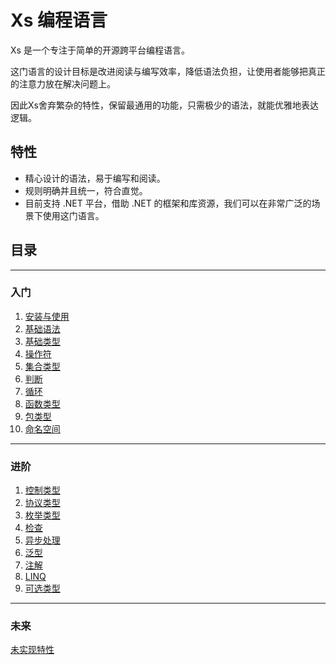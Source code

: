 # Xs 编程语言
Xs 是一个专注于简单的开源跨平台编程语言。  

这门语言的设计目标是改进阅读与编写效率，降低语法负担，让使用者能够把真正的注意力放在解决问题上。  

因此Xs舍弃繁杂的特性，保留最通用的功能，只需极少的语法，就能优雅地表达逻辑。  
## 特性
- 精心设计的语法，易于编写和阅读。
- 规则明确并且统一，符合直觉。
- 目前支持 .NET 平台，借助 .NET 的框架和库资源，我们可以在非常广泛的场景下使用这门语言。

## 目录
---
### 入门
1. [安装与使用](install.md)
1. [基础语法](basic-grammar.md)
1. [基础类型](basic-type.md)
1. [操作符](operator.md)
1. [集合类型](collection-type.md)
1. [判断](judgment.md)
1. [循环](loop.md)
1. [函数类型](function-type.md)
1. [包类型](package-type.md)
1. [命名空间](namespace.md)
---
### 进阶
1. [控制类型](control-type.md)
1. [协议类型](protocol-type.md)
1. [枚举类型](enumeration-type.md)
1. [检查](check.md)
1. [异步处理](asynchronous.md)
1. [泛型](generic.md)
1. [注解](annotation.md)
1. [LINQ](linq.md)
1. [可选类型](optional-type.md)
---
### 未来
[未实现特性](future.md)